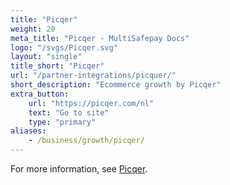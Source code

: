 ```yaml
---
title: "Picqer"
weight: 20
meta_title: "Picqer - MultiSafepay Docs"
logo: "/svgs/Picqer.svg"
layout: "single"
title_short: "Picqer"
url: "/partner-integrations/picquer/"
short_description: "Ecommerce growth by Picqer"
extra_button:
    url: "https://picqer.com/nl" 
    text: "Go to site" 
    type: "primary"
aliases: 
    - /business/growth/picqer/
---
```


For more information, see [Picqer](https://picqer.com/nl).
